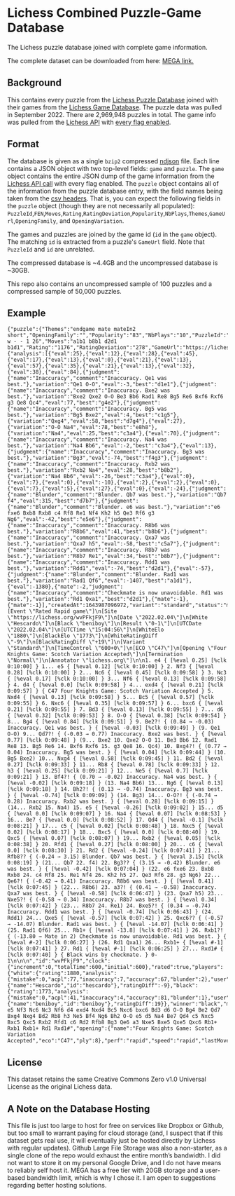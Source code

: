 # Lichess Combined Puzzle-Game Database
The Lichess puzzle database joined with complete game information.

The complete dataset can be downloaded from here: [MEGA link.](https://mega.nz/file/ZW8HwTAL#VLC2l2nagO7aQmac6W2WN-V2otJHtxtH4ZMxEqGC2_U)

## Background

This contains every puzzle from the [Lichess Puzzle Database](https://database.lichess.org/#puzzles) joined with their games from the [Lichess Game Database](https://database.lichess.org/#standard_games). The puzzle data was pulled in September 2022. There are 2,969,948 puzzles in total. The game info was pulled from the [Lichess API](https://lichess.org/api) with [every flag enabled](https://lichess.org/api#tag/Games/operation/gamesExportIds).

## Format
The database is given as a single `bzip2` compressed [ndjson](http://ndjson.org/) file. Each line contains a JSON object with two top-level fields: `game` and `puzzle`. The `game` object contains the entire JSON dump of the game information from the [Lichess API call](https://lichess.org/api#tag/Games/operation/gamesExportIds) with every flag enabled. The `puzzle` object contains all of the information from the puzzle database entry, with the field names being taken from the [csv headers](https://database.lichess.org/#puzzles). That is, you can expect the following fields in the `puzzle` object (though they are not necessarily all populated): `PuzzleId`,`FEN`,`Moves`,`Rating`,`RatingDeviation`,`Popularity`,`NbPlays`,`Themes`,`GameUrl`,`OpeningFamily`, and `OpeningVariation`.

The games and puzzles are joined by the game id (`id` in the `game` object). The matching `id` is extracted from a puzzle's `GameUrl` field. Note that `PuzzleId` and `id` are unrelated.

The compressed database is ~4.4GB and the uncompressed database is ~30GB.

This repo also contains an uncompressed sample of 100 puzzles and a compressed sample of 50,000 puzzles.

## Example
```
{"puzzle":{"Themes":"endgame mate mateIn2 short","OpeningFamily":"","Popularity":"83","NbPlays":"10","PuzzleId":"004X6","FEN":"1r4k1/p4ppp/2Q5/3pq3/8/P6P/2PR1PP1/Rr4K1 w - - 1 26","Moves":"a1b1 b8b1 d2d1 b1d1","Rating":"1176","RatingDeviation":"278","GameUrl":"https://lichess.org/wvPFkjF9#51"},"game":{"analysis":[{"eval":25},{"eval":12},{"eval":28},{"eval":45},{"eval":17},{"eval":13},{"eval":0},{"eval":21},{"eval":13},{"eval":57},{"eval":35},{"eval":21},{"eval":13},{"eval":32},{"eval":38},{"eval":84},{"judgment":{"name":"Inaccuracy","comment":"Inaccuracy. Qe1 was best."},"variation":"Qe1 O-O","eval":-3,"best":"d1e1"},{"judgment":{"name":"Inaccuracy","comment":"Inaccuracy. Bxe2 was best."},"variation":"Bxe2 Qxe2 O-O Be3 Bb6 Rad1 Re8 Bg5 Re6 Bxf6 Rxf6 g3 Qe8 Qc4","eval":77,"best":"g4e2"},{"judgment":{"name":"Inaccuracy","comment":"Inaccuracy. Bg5 was best."},"variation":"Bg5 Bxe2","eval":4,"best":"c1g5"},{"variation":"Qxg4","eval":58,"best":"d7g4"},{"eval":27},{"variation":"O-O Na4","eval":78,"best":"e8h8"},{"variation":"Na4","eval":25,"best":"c3a4"},{"eval":70},{"judgment":{"name":"Inaccuracy","comment":"Inaccuracy. Na4 was best."},"variation":"Na4 Bb6","eval":-2,"best":"c3a4"},{"eval":13},{"judgment":{"name":"Inaccuracy","comment":"Inaccuracy. Bg3 was best."},"variation":"Bg3","eval":-74,"best":"f4g3"},{"judgment":{"name":"Inaccuracy","comment":"Inaccuracy. Rxb2 was best."},"variation":"Rxb2 Na4","eval":28,"best":"b8b2"},{"variation":"Na4 Bb6","eval":-26,"best":"c3a4"},{"eval":0},{"eval":7},{"eval":0},{"eval":-10},{"eval":2},{"eval":2},{"eval":0},{"eval":7},{"eval":5},{"eval":27},{"eval":0},{"eval":-24},{"judgment":{"name":"Blunder","comment":"Blunder. Qb7 was best."},"variation":"Qb7 f4","eval":315,"best":"d7b7"},{"judgment":{"name":"Blunder","comment":"Blunder. e6 was best."},"variation":"e6 fxe6 Bxb8 Rxb8 c4 Rf8 Re1 Nf4 Kh2 h5 Qe3 Rf6 g3 Ng6","eval":-42,"best":"e5e6"},{"judgment":{"name":"Inaccuracy","comment":"Inaccuracy. R8b6 was best."},"variation":"R8b6","eval":41,"best":"b8b6"},{"judgment":{"name":"Inaccuracy","comment":"Inaccuracy. Qxa7 was best."},"variation":"Qxa7 h5","eval":-58,"best":"c5a7"},{"judgment":{"name":"Inaccuracy","comment":"Inaccuracy. R8b7 was best."},"variation":"R8b7 Re1","eval":34,"best":"b8b7"},{"judgment":{"name":"Inaccuracy","comment":"Inaccuracy. Rdd1 was best."},"variation":"Rdd1","eval":-74,"best":"d2d1"},{"eval":-57},{"judgment":{"name":"Blunder","comment":"Blunder. Rad1 was best."},"variation":"Rad1 Qf6","eval":-1407,"best":"a1d1"},{"eval":-1380},{"mate":-2,"judgment":{"name":"Inaccuracy","comment":"Checkmate is now unavoidable. Rd1 was best."},"variation":"Rd1 Qxa1","best":"d2d1"},{"mate":-1},{"mate":-1}],"createdAt":1643987096972,"variant":"standard","status":"mate","pgn":"[Event \"Rated Rapid game\"]\n[Site \"https://lichess.org/wvPFkjF9\"]\n[Date \"2022.02.04\"]\n[White \"Hescardo\"]\n[Black \"beniboy\"]\n[Result \"0-1\"]\n[UTCDate \"2022.02.04\"]\n[UTCTime \"15:04:56\"]\n[WhiteElo \"1880\"]\n[BlackElo \"1773\"]\n[WhiteRatingDiff \"-9\"]\n[BlackRatingDiff \"+19\"]\n[Variant \"Standard\"]\n[TimeControl \"600+0\"]\n[ECO \"C47\"]\n[Opening \"Four Knights Game: Scotch Variation Accepted\"]\n[Termination \"Normal\"]\n[Annotator \"lichess.org\"]\n\n1. e4 { [%eval 0.25] [%clk 0:10:00] } 1... e5 { [%eval 0.12] [%clk 0:10:00] } 2. Nf3 { [%eval 0.28] [%clk 0:10:00] } 2... Nc6 { [%eval 0.45] [%clk 0:09:58] } 3. Nc3 { [%eval 0.17] [%clk 0:10:00] } 3... Nf6 { [%eval 0.13] [%clk 0:09:58] } 4. d4 { [%eval 0.0] [%clk 0:09:58] } 4... exd4 { [%eval 0.21] [%clk 0:09:57] } { C47 Four Knights Game: Scotch Variation Accepted } 5. Nxd4 { [%eval 0.13] [%clk 0:09:58] } 5... Bc5 { [%eval 0.57] [%clk 0:09:55] } 6. Nxc6 { [%eval 0.35] [%clk 0:09:57] } 6... bxc6 { [%eval 0.21] [%clk 0:09:55] } 7. Bd3 { [%eval 0.13] [%clk 0:09:55] } 7... d6 { [%eval 0.32] [%clk 0:09:53] } 8. O-O { [%eval 0.38] [%clk 0:09:54] } 8... Bg4 { [%eval 0.84] [%clk 0:09:51] } 9. Be2?! { (0.84 → -0.03) Inaccuracy. Qe1 was best. } { [%eval -0.03] [%clk 0:09:49] } (9. Qe1 O-O) 9... Qd7?! { (-0.03 → 0.77) Inaccuracy. Bxe2 was best. } { [%eval 0.77] [%clk 0:09:48] } (9... Bxe2 10. Qxe2 O-O 11. Be3 Bb6 12. Rad1 Re8 13. Bg5 Re6 14. Bxf6 Rxf6 15. g3 Qe8 16. Qc4) 10. Bxg4?! { (0.77 → 0.04) Inaccuracy. Bg5 was best. } { [%eval 0.04] [%clk 0:09:44] } (10. Bg5 Bxe2) 10... Nxg4 { [%eval 0.58] [%clk 0:09:45] } 11. Bd2 { [%eval 0.27] [%clk 0:09:33] } 11... Rb8 { [%eval 0.78] [%clk 0:09:33] } 12. h3 { [%eval 0.25] [%clk 0:09:21] } 12... Ne5 { [%eval 0.7] [%clk 0:09:21] } 13. Bf4?! { (0.70 → -0.02) Inaccuracy. Na4 was best. } { [%eval -0.02] [%clk 0:09:18] } (13. Na4 Bb6) 13... Ng6 { [%eval 0.13] [%clk 0:09:18] } 14. Bh2?! { (0.13 → -0.74) Inaccuracy. Bg3 was best. } { [%eval -0.74] [%clk 0:09:09] } (14. Bg3) 14... O-O?! { (-0.74 → 0.28) Inaccuracy. Rxb2 was best. } { [%eval 0.28] [%clk 0:09:15] } (14... Rxb2 15. Na4) 15. e5 { [%eval -0.26] [%clk 0:09:02] } 15... d5 { [%eval 0.0] [%clk 0:09:07] } 16. Na4 { [%eval 0.07] [%clk 0:08:53] } 16... Be7 { [%eval 0.0] [%clk 0:08:52] } 17. Qd4 { [%eval -0.1] [%clk 0:08:21] } 17... c5 { [%eval 0.02] [%clk 0:08:48] } 18. Nxc5 { [%eval 0.02] [%clk 0:08:17] } 18... Bxc5 { [%eval 0.0] [%clk 0:08:40] } 19. Qxc5 { [%eval 0.07] [%clk 0:08:07] } 19... Rxb2 { [%eval 0.05] [%clk 0:08:38] } 20. Rfd1 { [%eval 0.27] [%clk 0:08:00] } 20... c6 { [%eval 0.0] [%clk 0:08:30] } 21. Rd2 { [%eval -0.24] [%clk 0:07:41] } 21... Rfb8?? { (-0.24 → 3.15) Blunder. Qb7 was best. } { [%eval 3.15] [%clk 0:08:19] } (21... Qb7 22. f4) 22. Bg3?? { (3.15 → -0.42) Blunder. e6 was best. } { [%eval -0.42] [%clk 0:07:04] } (22. e6 fxe6 23. Bxb8 Rxb8 24. c4 Rf8 25. Re1 Nf4 26. Kh2 h5 27. Qe3 Rf6 28. g3 Ng6) 22... Qe6?! { (-0.42 → 0.41) Inaccuracy. R8b6 was best. } { [%eval 0.41] [%clk 0:07:45] } (22... R8b6) 23. a3?! { (0.41 → -0.58) Inaccuracy. Qxa7 was best. } { [%eval -0.58] [%clk 0:06:47] } (23. Qxa7 h5) 23... Nxe5?! { (-0.58 → 0.34) Inaccuracy. R8b7 was best. } { [%eval 0.34] [%clk 0:07:42] } (23... R8b7 24. Re1) 24. Bxe5?! { (0.34 → -0.74) Inaccuracy. Rdd1 was best. } { [%eval -0.74] [%clk 0:06:43] } (24. Rdd1) 24... Qxe5 { [%eval -0.57] [%clk 0:07:42] } 25. Qxc6?? { (-0.57 → -14.07) Blunder. Rad1 was best. } { [%eval -14.07] [%clk 0:06:41] } (25. Rad1 Qf6) 25... Rb1+ { [%eval -13.8] [%clk 0:07:41] } 26. Rxb1?! { (-13.80 → Mate in 2) Checkmate is now unavoidable. Rd1 was best. } { [%eval #-2] [%clk 0:06:27] } (26. Rd1 Qxa1) 26... Rxb1+ { [%eval #-1] [%clk 0:07:41] } 27. Rd1 { [%eval #-1] [%clk 0:06:25] } 27... Rxd1# { [%clk 0:07:40] } { Black wins by checkmate. } 0-1\n\n\n","id":"wvPFkjF9","clock":{"increment":0,"totalTime":600,"initial":600},"rated":true,"players":{"white":{"rating":1880,"analysis":{"mistake":0,"acpl":77,"inaccuracy":7,"accuracy":67,"blunder":2},"user":{"name":"Hescardo","id":"hescardo"},"ratingDiff":-9},"black":{"rating":1773,"analysis":{"mistake":0,"acpl":41,"inaccuracy":4,"accuracy":81,"blunder":1},"user":{"name":"beniboy","id":"beniboy"},"ratingDiff":19}},"winner":"black","moves":"e4 e5 Nf3 Nc6 Nc3 Nf6 d4 exd4 Nxd4 Bc5 Nxc6 bxc6 Bd3 d6 O-O Bg4 Be2 Qd7 Bxg4 Nxg4 Bd2 Rb8 h3 Ne5 Bf4 Ng6 Bh2 O-O e5 d5 Na4 Be7 Qd4 c5 Nxc5 Bxc5 Qxc5 Rxb2 Rfd1 c6 Rd2 Rfb8 Bg3 Qe6 a3 Nxe5 Bxe5 Qxe5 Qxc6 Rb1+ Rxb1 Rxb1+ Rd1 Rxd1#","opening":{"name":"Four Knights Game: Scotch Variation Accepted","eco":"C47","ply":8},"perf":"rapid","speed":"rapid","lastMoveAt":1643987473359}}
```

## License

This dataset retains the same Creative Commons Zero v1.0 Universal License as the original Lichess data.

## A Note on the Database Hosting

This file is just too large to host for free on services like Dropbox or Github, but too small to warrant paying for cloud storage (and, I suspect that if this dataset gets real use, it will eventually just be hosted directly by Lichess with regular updates). Github Large File Storage was also a non-starter, as a single clone of the repo would exhaust the entire month’s bandwidth. I did not want to store it on my personal Google Drive, and I do not have means to reliably self host it. MEGA has a free tier with 20GB storage and a user-based bandwidth limit, which is why I chose it. I am open to suggestions regarding better hosting solutions.
